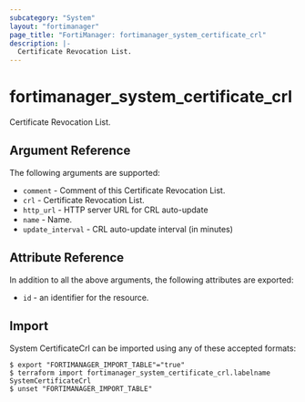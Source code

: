 ```yaml
---
subcategory: "System"
layout: "fortimanager"
page_title: "FortiManager: fortimanager_system_certificate_crl"
description: |-
  Certificate Revocation List.
---
```


# fortimanager_system_certificate_crl
Certificate Revocation List.

## Argument Reference


The following arguments are supported:


* `comment` - Comment of this Certificate Revocation List.
* `crl` - Certificate Revocation List.
* `http_url` - HTTP server URL for CRL auto-update
* `name` - Name.
* `update_interval` - CRL auto-update interval (in minutes)


## Attribute Reference

In addition to all the above arguments, the following attributes are exported:
* `id` - an identifier for the resource.

## Import

System CertificateCrl can be imported using any of these accepted formats:
```
$ export "FORTIMANAGER_IMPORT_TABLE"="true"
$ terraform import fortimanager_system_certificate_crl.labelname SystemCertificateCrl
$ unset "FORTIMANAGER_IMPORT_TABLE"
```

